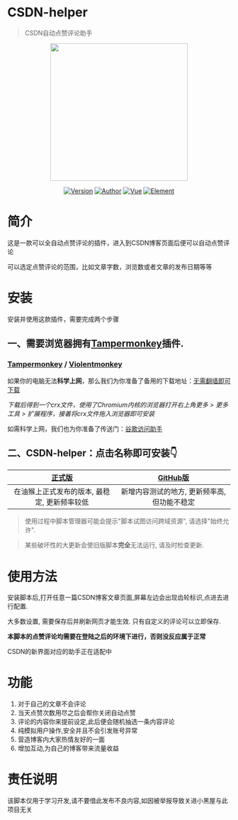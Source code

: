 # CSDN-helper

> CSDN自动点赞评论助手

<p align="center">
    <img src="https://cdn.jsdelivr.net/gh/superBoyJack/CSDN-helper/img/cover.png"
        height="310">
</p>
<p align="center">
    <a href="https://github.com/superBoyJack/CSDN-helper/releases"><img alt="Version" src="https://img.shields.io/badge/release-0.2-blue"/></a>
<a href="https://superboyjack.github.io/"><img alt="Author" src="https://img.shields.io/badge/author-ZainCheung-blueviolet"/></a>
  <a href="https://cn.vuejs.org/"><img alt="Vue" src="https://img.shields.io/badge/vue-2.6.11-success"/></a>
  <a href="https://element.eleme.cn/#/zh-CN/"><img alt="Element" src="https://img.shields.io/badge/element-2.13.0-blue"/></a>
</p>


# 简介
这是一款可以全自动点赞评论的插件，进入到CSDN博客页面后便可以自动点赞评论

可以选定点赞评论的范围，比如文章字数，浏览数或者文章的发布日期等等

# 安装
安装并使用这款插件，需要完成两个步骤

## 一、需要浏览器拥有[Tampermonkey](https://tampermonkey.net/)插件.

### [Tampermonkey](https://tampermonkey.net/) / [Violentmonkey](https://violentmonkey.github.io/)
如果你的电脑无法**科学上网**，那么我们为你准备了备用的下载地址：[无需翻墙即可下载](https://lanzous.com/ic2m7pi)

*下载后得到一个crx文件，使用了Chromium内核的浏览器打开右上角更多 > 更多工具 > 扩展程序，接着将crx文件拖入浏览器即可安装*

如需科学上网，我们也为你准备了传送门：[谷歌访问助手](https://lanzous.com/iax4lyh)

## 二、**CSDN-helper**：点击名称即可安装👇

| [正式版](https://greasyfork.org/scripts/401373-csdn%E5%8D%9A%E5%AE%A2%E8%87%AA%E5%8A%A8%E7%82%B9%E8%B5%9E%E8%AF%84%E8%AE%BA/code/CSDN%E5%8D%9A%E5%AE%A2%E8%87%AA%E5%8A%A8%E7%82%B9%E8%B5%9E%E8%AF%84%E8%AE%BA.user.js) | [GitHub版](https://cdn.jsdelivr.net/gh/superBoyJack/CSDN-helper/dist/CSDN-helper@1.1.0.user.js) |
| :----------------------------------------------------------: | :----------------------------------------------------------: |
|         在油猴上正式发布的版本, 最稳定, 更新频率较低         |         新增内容测试的地方, 更新频率高, 但功能不稳定         |

> 使用过程中脚本管理器可能会提示"脚本试图访问跨域资源", 请选择"始终允许".

> 某些破坏性的大更新会使旧版脚本**完全**无法运行, 请及时检查更新.

# 使用方法
安装脚本后,打开任意一篇CSDN博客文章页面,屏幕左边会出现齿轮标识,点进去进行配置.

大多数设置, 需要保存后并刷新网页才能生效. 只有自定义的评论可以立即保存.

**本脚本的点赞评论均需要在登陆之后的环境下进行，否则没反应属于正常**

CSDN的新界面对应的助手正在适配中

# 功能
1. 对于自己的文章不会评论
2. 当天点赞次数用尽之后会帮你关闭自动点赞
3. 评论的内容你来提前设定,此后便会随机抽选一条内容评论
4. 纯模拟用户操作,安全并且不会引发账号异常
5. 营造博客内大家热情友好的一面
6. 增加互动,为自己的博客带来流量收益

# 责任说明
该脚本仅用于学习开发,请不要借此发布不良内容,如因被举报导致关进小黑屋与此项目无关
